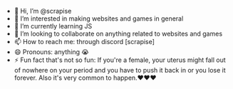 - 👋 Hi, I’m @scrapise
- 👀 I’m interested in making websites and games in general
- 🌱 I’m currently learning JS
- 💞️ I’m looking to collaborate on anything related to websites and games
- 📫 How to reach me: through discord [scrapise]
- 😄 Pronouns: anything 😭
- ⚡ Fun fact that's not so fun: If you're a female, your uterus might fall out of nowhere on your period and you have to push it back in or you lose it forever. Also it's very common to happen.❤️❤️❤️

<!---
scrapise/scrapise is a ✨ special ✨ repository because its `README.md` (this file) appears on your GitHub profile.
You can click the Preview link to take a look at your changes.
--->
